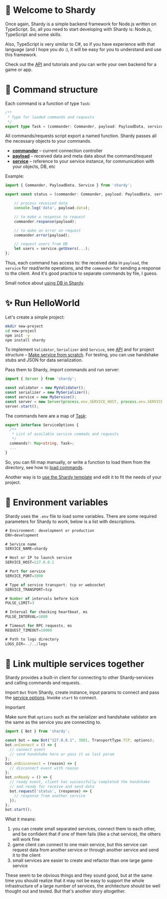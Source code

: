 # 🙌 Welcome to Shardy

Once again, Shardy is a simple backend framework for Node.js written on TypeScript. So, all you need to start developing with Shardy is: Node.js, TypeScript and some skills.

Also, TypeScript is very similar to C#, so if you have experience with that language (and I hope you do :), it will be easy for you to understand and use this framework.

Check out the [API](./reference.md) and tutorials and you can write your own backend for a game or app.

# 🔩 Command structure

Each command is a function of type `Task`:

```ts
/**
 * Type for loaded commands and requests
 */
export type Task = (commander: Commander, payload: PayloadData, service: Service) => void;
```

All commands/requests script export a named function. Shardy passes all the necessary objects to your commands.

- [**commander**](./reference.md#-commander) – current connection controller
- [**payload**](./reference.md#️-payload) – received data and meta data about the command/request
- [**service**](./reference.md#️-service) – reference to your service instance, for communication with your objects, DB, etc

Example:

```ts
import { Commander, PayloadData, Service } from 'shardy';

export const status = (commander: Commander, payload: PayloadData, service: Service) => {

    // process received data
    console.log('data', payload.data);

    // to make a response to request
    commander.response(payload); 

    // to make an error on request
    commander.error(payload); 

    // request users from DB
    let users = service.getUsers(...);
};
```

Thus, each command has access to: the received data in `payload`, the `service` for read/write operations, and the `commander` for sending a response to the client. And it's good practice to separate commands by file, I guess.

Small notice about [using DB in Shardy](./next.md#️-using-db).

# ✨ Run HelloWorld

Let's create a simple project:

```bash
mkdir new-project
cd new-project
npm init -y
npm install shardy
```

To implement `Validator`, `Serializer` and `Service`, see [API](./reference.md) and for project structure – [Make service from scratch](./service.md#️-make-service-from-scratch). For testing, you can use handshake stubs and JSON for data serialization.

Pass them to Shardy, import commands and run server:

```ts
import { Server } from 'shardy';

const validator = new MyValidator();
const serializer = new MySerializer();
const service = new MyService();
const server = new Server(process.env.SERVICE_HOST, process.env.SERVICE_PORT, service, { validator, serializer, commands });
server.start();
```

The commands here are a map of [Task](./reference.md#-commander): 

```ts
export interface ServiceOptions {
  /**
   * List of available service commads and requests
   */
  commands?: Map<string, Task>;
  ...
}
```

So, you can fill map manually, or write a function to load them from the directory, see how to [load commands](./service.md#-load-commands).

Another way is to [use the Shardy template](./service.md#-using-template) and edit it to fit the needs of your project. 

# 🔑 Environment variables

Shardy uses the `.env` file to load some variables. There are some required parameters for Shardy to work, below is a list with descriptions.

```ts
# Environment: development or production
ENV=development

# Service name
SERVICE_NAME=shardy

# Host or IP to launch service
SERVICE_HOST=127.0.0.1

# Port for service
SERVICE_PORT=3000

# Type of service transport: tcp or websocket
SERVICE_TRANSPORT=tcp

# Number of intervals before kick
PULSE_LIMIT=3

# Interval for checking heartbeat, ms
PULSE_INTERVAL=1000

# Timeout for RPC requests, ms
REQUEST_TIMEOUT=10000

# Path to logs directory
LOGS_DIR=../../logs
```

# 🔗 Link multiple services together

Shardy provides a built-in client for connecting to other Shardy-services and calling commands and requests.

Import `Bot` from Shardy, create instance, input params to connect and pass the [service options](./reference.md#serviceoptions). Invoke `start` to connect.

> [!IMPORTANT] 
> Make sure that `options` such as the serializer and handshake validator are the same as the service you are connecting to.  

```ts
import { Bot } from 'shardy';

const bot = new Bot("127.0.0.1", 3001, TransportType.TCP, options);
bot.onConnect = () => {
  // connect event
  // send handshake here or pass it as last param
};
bot.onDisconnect = (reason) => {
  // disconnect event with reason
};
bot.onReady = () => {
  // ready event, client has successfully completed the handshake
  // and ready for receive and send data
  bot.request('status', (response) => {
    // response from another service
  });
};
bot.start();
```

What it means: 
1) you can create small separated services, connect them to each other, and be confident that if one of them fails (like a chat service), the others will work fine 
2) game client can connect to one main service, but this service can request data from another service or through another service and send it to the client
3) small services are easier to create and refactor than one large game service

These seem to be obvious things and they sound good, but at the same time you should realize that it may not be easy to support the whole infrastructure of a large number of services, the architecture should be well thought out and tested. But that's another story altogether.